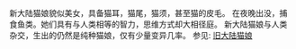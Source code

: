 新大陆猫娘貌似美女，具备猫耳，猫尾，猫须，甚至猫的皮毛。
在夜晚出没，捕食鱼类。她们具有与人类相等的智力，思维方式却大相径庭。
新大陆猫娘与人类杂交，生出的仍然是纯种猫娘，仅有少量变异几率。
参见: [旧大陆猫娘](/Race-and-Ecology/Old-mainland/猫娘.md "旧大陆猫娘")
